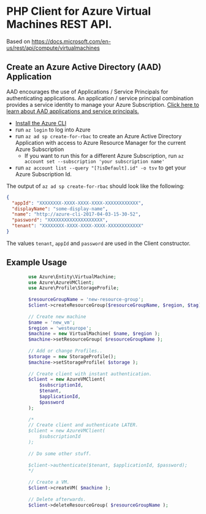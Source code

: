 # PHP Client for Azure Virtual Machines REST API.

Based on https://docs.microsoft.com/en-us/rest/api/compute/virtualmachines

## Create an Azure Active Directory (AAD) Application
AAD encourages the use of Applications / Service Principals for authenticating applications. An 
application / service principal combination provides a service identity to manage your Azure Subscription.
[Click here to learn about AAD applications and service principals.](https://docs.microsoft.com/en-us/azure/active-directory/develop/active-directory-application-objects)
- [Install the Azure CLI](https://docs.microsoft.com/en-us/cli/azure/install-azure-cli)
- run `az login` to log into Azure
- run `az ad sp create-for-rbac` to create an Azure Active Directory Application with access to Azure Resource Manager 
for the current Azure Subscription
  - If you want to run this for a different Azure Subscription, run `az account set --subscription 'your subscription name'`
- run `az account list --query "[?isDefault].id" -o tsv` to get your Azure Subscription Id.
  
The output of `az ad sp create-for-rbac` should look like the following:
```json
{
  "appId": "XXXXXXXX-XXXX-XXXX-XXXX-XXXXXXXXXXXX",
  "displayName": "some-display-name",
  "name": "http://azure-cli-2017-04-03-15-30-52",
  "password": "XXXXXXXXXXXXXXXXXXXX",
  "tenant": "XXXXXXXX-XXXX-XXXX-XXXX-XXXXXXXXXXXX"
}
```
The values `tenant`, `appId` and `password` are used in the Client constructor.

## Example Usage
```php
        use Azure\Entity\VirtualMachine;
        use Azure\AzureVMClient;
        use Azure\Profile\StorageProfile;
        
        $resourceGroupName = 'new-resource-group';
        $client->createResourceGroup($resourceGroupName, $region, $tag);
        
        // Create new machine
        $name = 'new_vm';
        $region = 'westeurope';
        $machine = new VirtualMachine( $name, $region );
        $machine->setResourceGroup( $resourceGroupName );
        
        // Add or change Profiles..
        $storage = new StorageProfile();
        $machine->setStorageProfile( $storage );
        
        // Create client with instant authentication.
        $client = new AzureVMClient(
            $subscriptionId,
            $tenant,
            $applicationId,
            $password
        );
        
        /*
        // Create client and authenticate LATER.
        $client = new AzureVMClient(
            $subscriptionId
        );
        
        // Do some other stuff.
        
        $client->authenticate($tenant, $applicationId, $password);
        */
        
        // Create a VM.
        $client->createVM( $machine );
        
        // Delete afterwards.
        $client->deleteResourceGroup( $resourceGroupName );
```
